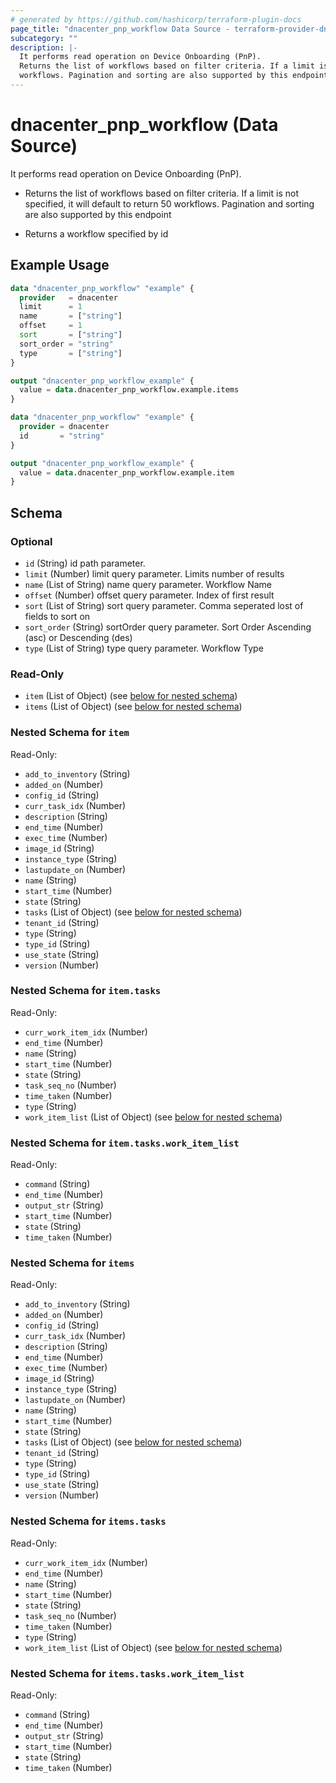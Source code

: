```yaml
---
# generated by https://github.com/hashicorp/terraform-plugin-docs
page_title: "dnacenter_pnp_workflow Data Source - terraform-provider-dnacenter"
subcategory: ""
description: |-
  It performs read operation on Device Onboarding (PnP).
  Returns the list of workflows based on filter criteria. If a limit is not specified, it will default to return 50
  workflows. Pagination and sorting are also supported by this endpointReturns a workflow specified by id
---
```


# dnacenter_pnp_workflow (Data Source)

It performs read operation on Device Onboarding (PnP).

- Returns the list of workflows based on filter criteria. If a limit is not specified, it will default to return 50
workflows. Pagination and sorting are also supported by this endpoint

- Returns a workflow specified by id

## Example Usage

```terraform
data "dnacenter_pnp_workflow" "example" {
  provider   = dnacenter
  limit      = 1
  name       = ["string"]
  offset     = 1
  sort       = ["string"]
  sort_order = "string"
  type       = ["string"]
}

output "dnacenter_pnp_workflow_example" {
  value = data.dnacenter_pnp_workflow.example.items
}

data "dnacenter_pnp_workflow" "example" {
  provider = dnacenter
  id       = "string"
}

output "dnacenter_pnp_workflow_example" {
  value = data.dnacenter_pnp_workflow.example.item
}
```

<!-- schema generated by tfplugindocs -->
## Schema

### Optional

- `id` (String) id path parameter.
- `limit` (Number) limit query parameter. Limits number of results
- `name` (List of String) name query parameter. Workflow Name
- `offset` (Number) offset query parameter. Index of first result
- `sort` (List of String) sort query parameter. Comma seperated lost of fields to sort on
- `sort_order` (String) sortOrder query parameter. Sort Order Ascending (asc) or Descending (des)
- `type` (List of String) type query parameter. Workflow Type

### Read-Only

- `item` (List of Object) (see [below for nested schema](#nestedatt--item))
- `items` (List of Object) (see [below for nested schema](#nestedatt--items))

<a id="nestedatt--item"></a>
### Nested Schema for `item`

Read-Only:

- `add_to_inventory` (String)
- `added_on` (Number)
- `config_id` (String)
- `curr_task_idx` (Number)
- `description` (String)
- `end_time` (Number)
- `exec_time` (Number)
- `image_id` (String)
- `instance_type` (String)
- `lastupdate_on` (Number)
- `name` (String)
- `start_time` (Number)
- `state` (String)
- `tasks` (List of Object) (see [below for nested schema](#nestedobjatt--item--tasks))
- `tenant_id` (String)
- `type` (String)
- `type_id` (String)
- `use_state` (String)
- `version` (Number)

<a id="nestedobjatt--item--tasks"></a>
### Nested Schema for `item.tasks`

Read-Only:

- `curr_work_item_idx` (Number)
- `end_time` (Number)
- `name` (String)
- `start_time` (Number)
- `state` (String)
- `task_seq_no` (Number)
- `time_taken` (Number)
- `type` (String)
- `work_item_list` (List of Object) (see [below for nested schema](#nestedobjatt--item--tasks--work_item_list))

<a id="nestedobjatt--item--tasks--work_item_list"></a>
### Nested Schema for `item.tasks.work_item_list`

Read-Only:

- `command` (String)
- `end_time` (Number)
- `output_str` (String)
- `start_time` (Number)
- `state` (String)
- `time_taken` (Number)




<a id="nestedatt--items"></a>
### Nested Schema for `items`

Read-Only:

- `add_to_inventory` (String)
- `added_on` (Number)
- `config_id` (String)
- `curr_task_idx` (Number)
- `description` (String)
- `end_time` (Number)
- `exec_time` (Number)
- `image_id` (String)
- `instance_type` (String)
- `lastupdate_on` (Number)
- `name` (String)
- `start_time` (Number)
- `state` (String)
- `tasks` (List of Object) (see [below for nested schema](#nestedobjatt--items--tasks))
- `tenant_id` (String)
- `type` (String)
- `type_id` (String)
- `use_state` (String)
- `version` (Number)

<a id="nestedobjatt--items--tasks"></a>
### Nested Schema for `items.tasks`

Read-Only:

- `curr_work_item_idx` (Number)
- `end_time` (Number)
- `name` (String)
- `start_time` (Number)
- `state` (String)
- `task_seq_no` (Number)
- `time_taken` (Number)
- `type` (String)
- `work_item_list` (List of Object) (see [below for nested schema](#nestedobjatt--items--tasks--work_item_list))

<a id="nestedobjatt--items--tasks--work_item_list"></a>
### Nested Schema for `items.tasks.work_item_list`

Read-Only:

- `command` (String)
- `end_time` (Number)
- `output_str` (String)
- `start_time` (Number)
- `state` (String)
- `time_taken` (Number)
